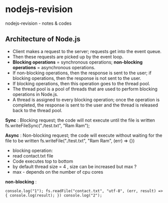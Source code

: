 # nodejs-revision
nodejs-revision - notes &amp; codes

## Architecture of Node.js

-   Client makes a request to the server; requests get into the event queue.
-   Then these requests are picked up by the event loop.
-   **Blocking operations** = synchronous operations; **non-blocking operations** = asynchronous operations.
-   If non-blocking operations, then the response is sent to the user; if blocking operations, then the response is not sent to the user.
-   If blocking operations, then this operation goes to the thread pool.
-   The thread pool is a pool of threads that are used to perform blocking operations in Node.js.
-   A thread is assigned to every blocking operation; once the operation is completed, the response is sent to the user and the thread is released back to the thread pool.


**Sync** : Blocking request; the code will not execute until the file is written
fs.writeFileSync("./test.txt", "Ram Ram");

**Async** : Non-blocking request; the code will execute without waiting for the file to be written
fs.writeFile("./test.txt", "Ram Ram", (err) => {})

- blocking operation:
- read contact.txt file
- Code executes top to bottom
- by default thread size = 4 , size can be increased but max ?
- max - depends on the number of cpu cores

**non-blocking** :

`console.log("1");
fs.readFile("contact.txt", "utf-8", (err, result) => {
    console.log(result);
})
console.log("2");`
